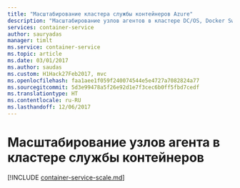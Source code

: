```yaml
---
title: "Масштабирование кластера службы контейнеров Azure"
description: "Масштабирование узлов агентов в кластере DC/OS, Docker Swarm или Kubernetes в Службе контейнеров Azure с помощью Azure CLI или портала Azure."
services: container-service
author: sauryadas
manager: timlt
ms.service: container-service
ms.topic: article
ms.date: 03/01/2017
ms.author: saudas
ms.custom: H1Hack27Feb2017, mvc
ms.openlocfilehash: faa1aee1f059f240074544e5e4727a7082824a77
ms.sourcegitcommit: 5d3e99478a5f26e92d1e7f3cec6b0ff5fbd7cedf
ms.translationtype: HT
ms.contentlocale: ru-RU
ms.lasthandoff: 12/06/2017
---
```

# <a name="scale-agent-nodes-in-a-container-service-cluster"></a>Масштабирование узлов агента в кластере службы контейнеров

[!INCLUDE [container-service-scale.md](../../../includes/container-service-scale.md)]